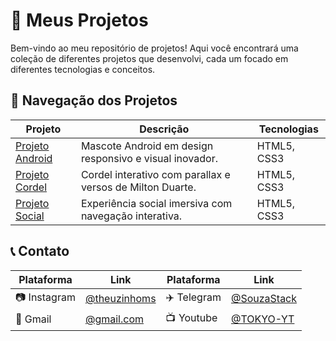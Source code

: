 # 📂 Meus Projetos

Bem-vindo ao meu repositório de projetos! Aqui você encontrará uma coleção de diferentes projetos que desenvolvi, cada um focado em diferentes tecnologias e conceitos.

## 📱 Navegação dos Projetos

| Projeto             | Descrição                                                                     | Tecnologias |
| ------------------ | ----------------------------------------------------------------------------- | ----------- |
| [Projeto Android](https://souzastack.github.io/Meus-Projetos/projeto-android/)    | Mascote Android em design responsivo e visual inovador. | HTML5, CSS3 |
| [Projeto Cordel](https://souzastack.github.io/Meus-Projetos/projeto-cordel)    | Cordel interativo com parallax e versos de Milton Duarte.      | HTML5, CSS3 |
| [Projeto Social](https://souzastack.github.io/Meus-Projetos/projeto-social)    | Experiência social imersiva com navegação interativa.      | HTML5, CSS3 |

## 📞 Contato

| Plataforma   | Link                                            | Plataforma | Link                                            |
| ------------ | ----------------------------------------------- | ---------- | ----------------------------------------------- |
| 📷 Instagram | [@theuzinhoms](https://www.instagram.com/theuzinhoms/) | ✈️ Telegram | [@SouzaStack](https://t.me/SouzaStack)           |
| 📧 Gmail     | [@gmail.com](mailto:matheus.dev28@gmail.com)     | 📺 Youtube | [@TOKYO-YT](https://www.youtube.com/@TOKYO-YT)   |
